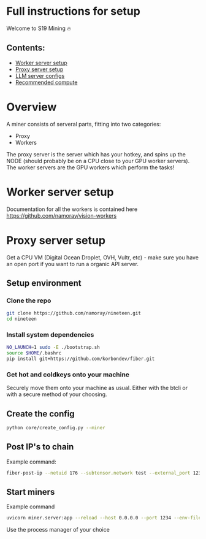 # Full instructions for setup

Welcome to S19 Mining 🔥

## Contents:

- [Worker server setup](#worker-server-setup)
- [Proxy server setup](#proxy-server-setup)
- [LLM server configs](#model-configs)
- [Recommended compute](./recommended-compute)

# Overview

A miner consists of serveral parts, fitting into two categories:

- Proxy
- Workers

The proxy server is the server which has your hotkey, and spins up the NODE (should probably be on a CPU close to your GPU worker servers). The worker servers are the GPU workers which perform the tasks!

# Worker server setup

Documentation for all the workers is contained here https://github.com/namoray/vision-workers

# Proxy server setup

Get a CPU VM (Digital Ocean Droplet, OVH, Vultr, etc) - make sure you have an open port if you want to run a organic API server.

## Setup environment

### Clone the repo

```bash
git clone https://github.com/namoray/nineteen.git
cd nineteen
```

### Install system dependencies

```bash
NO_LAUNCH=1 sudo -E ./bootstrap.sh
source $HOME/.bashrc
pip install git+https://github.com/korbondev/fiber.git
```

### Get hot and coldkeys onto your machine

Securely move them onto your machine as usual. Either with the btcli or with a secure method of your choosing.

## Create the config

```bash
python core/create_config.py --miner
```

## Post IP's to chain

Example command:

```bash
fiber-post-ip --netuid 176 --subtensor.network test --external_port 1234 --wallet.name default --wallet.hotkey default --external_ip 0.0.0.0
```

## Start miners

Example command

```bash
uvicorn miner.server:app --reload --host 0.0.0.0 --port 1234 --env-file .default.env --log-level debug &
```

Use the process manager of your choice

